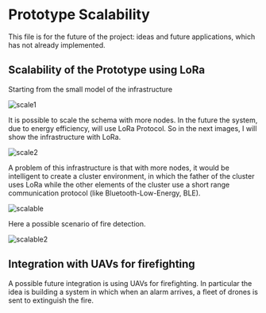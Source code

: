 # Prototype Scalability

This file is for the future of the project: ideas and future applications, which has not already implemented.

## Scalability of the Prototype using LoRa

Starting from the small model of the infrastructure

![scale1](https://github.com/RicGobs/Fire-Alarm-System/blob/main/images/scale1.png) <br>

It is possible to scale the schema with more nodes. In the future the system, due to energy efficiency, will use LoRa Protocol. So in the next images, I will show the infrastructure with LoRa.

![scale2](https://github.com/RicGobs/Fire-Alarm-System/blob/main/images/scale2.png) <br>
 
A problem of this infrastructure is that with more nodes, it would be intelligent to create a cluster environment, in which the father of the cluster uses LoRa while the other elements of the cluster use a short range communication protocol (like Bluetooth-Low-Energy, BLE).

![scalable](https://github.com/RicGobs/Fire-Alarm-System/blob/main/images/scalable3.png) <br>

Here a possible scenario of fire detection.

![scalable2](https://github.com/RicGobs/Fire-Alarm-System/blob/main/images/scalable2.png) <br>

## Integration with UAVs for firefighting
A possible future integration is using UAVs for firefighting. In particular the idea is building a system in which when an alarm arrives, a fleet of drones is sent to extinguish the fire.

